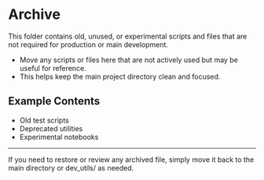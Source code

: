 # Archive

This folder contains old, unused, or experimental scripts and files that are not required for production or main development.

- Move any scripts or files here that are not actively used but may be useful for reference.
- This helps keep the main project directory clean and focused.

## Example Contents
- Old test scripts
- Deprecated utilities
- Experimental notebooks

---

If you need to restore or review any archived file, simply move it back to the main directory or dev_utils/ as needed.
